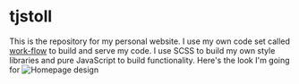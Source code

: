 # tjstoll
This is the repository for my personal website.
I use my own code set called [work-flow](https://github.com/tjstoll/work-flow) to build and serve my code. I use SCSS to build my own style libraries and pure JavaScript to build functionality.
Here's the look I'm going for
![Homepage design](https://github.com/tjstoll/tjstoll.github.io/blob/Changes/mockups/home-page-mobile.png)
